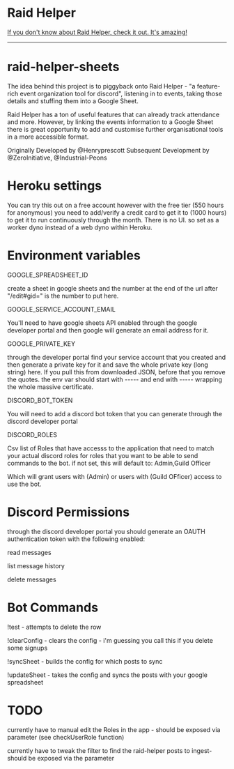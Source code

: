 # Raid Helper

[If you don't know about Raid Helper, check it out.  It's amazing!](https://raid-helper.com/index)

-----

# raid-helper-sheets

The idea behind this project is to piggyback onto Raid Helper - "a feature-rich event organization tool for discord", listening in to events, taking those details and stuffing them into a Google Sheet.

Raid Helper has a ton  of useful features that can already track attendance and more.  However, by linking the events information to a Google Sheet there is great opportunity to add and customise further organisational tools in a more accessible format.

Originally Developed by @Henryprescott
Subsequent Development by @ZeroInitiative, @Industrial-Peons


# Heroku settings

You can try this out on a free account however with the free tier (550 hours for anonymous) you need to add/verify a credit card to get it to (1000 hours) to get it to run continuously through the month. There is no UI. so set as a worker dyno instead of a web dyno within Heroku.

# Environment variables

GOOGLE_SPREADSHEET_ID

create a sheet in google sheets and the number at the end of the url after "/edit#gid=" is the number to put here.

GOOGLE_SERVICE_ACCOUNT_EMAIL

You'll need to have google sheets API enabled through the google developer portal and then google will generate an email address for it.

GOOGLE_PRIVATE_KEY

through the developer portal find your service account that you created and then generate a private key for it and save the whole private key (long string) here.  If you pull this from downloaded JSON, before that you remove the quotes. the env var should start with  ----- and end with -----   wrapping the whole massive certificate.

DISCORD_BOT_TOKEN

You will need to add a discord bot token that you can generate through the discord developer portal

DISCORD_ROLES

Csv list of Roles that have accesss to the application that need to match your actual discord roles for roles that you want to be able to send commands to the bot.  if not set, this will default to:   Admin,Guild Officer

Which will grant users with (Admin) or users with (Guild OFficer) access to use the bot.

# Discord Permissions

through the discord developer portal you should generate an OAUTH authentication token with the following enabled:

read messages

list message history

delete messages

# Bot Commands

!test - attempts to delete the row

!clearConfig - clears the config - i'm guessing you call this if you delete some signups

!syncSheet - builds the config for which posts to sync

!updateSheet - takes the config and syncs the posts with your google spreadsheet

# TODO

currently have to manual edit the Roles in the app - should be exposed via parameter (see checkUserRole function)

currently have to tweak the filter to find the raid-helper posts to ingest- should be exposed via the parameter


